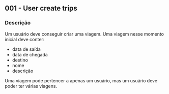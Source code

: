 ## 001 - User create trips

### Descrição
Um usuário deve conseguir criar uma viagem.
Uma viagem nesse momento inicial deve conter: 
- data de saída
- data de chegada
- destino
- nome
- descrição

Uma viagem pode pertencer a apenas um usuário, mas um usuário deve poder ter várias viagens.

